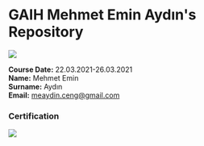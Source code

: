 # GAIH Mehmet Emin Aydın's Repository
![](img/newlogo.png)

**Course Date:** 22.03.2021-26.03.2021  
**Name:** Mehmet Emin  
**Surname:** Aydın  
**Email:** meaydin.ceng@gmail.com  
  

### Certification
![](img/TopLearnerCertificate.png)

